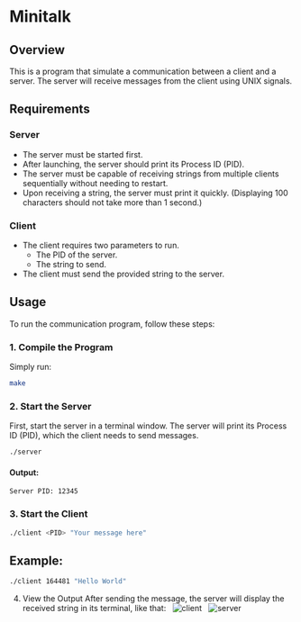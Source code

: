 # Minitalk

## Overview
This is a program that simulate a communication between a client and a server. The server will receive messages from the client using UNIX signals.

## Requirements

### Server

- The server must be started first.
- After launching, the server should print its Process ID (PID).
- The server must be capable of receiving strings from multiple clients sequentially without needing to restart.
- Upon receiving a string, the server must print it quickly. (Displaying 100 characters should not take more than 1 second.)

### Client

- The client requires two parameters to run.
  - The PID of the server.
  - The string to send.
- The client must send the provided string to the server.

## Usage

To run the communication program, follow these steps:

### 1. Compile the Program

Simply run:

```bash
make
```
### 2. Start the Server
First, start the server in a terminal window. The server will print its Process ID (PID), which the client needs to send messages.

``` bash
./server
```
#### Output:

``` arduino
Server PID: 12345
```
### 3. Start the Client

``` bash
./client <PID> "Your message here"
```

## Example:

``` bash
./client 164481 "Hello World"
```
4. View the Output
After sending the message, the server will display the received string in its terminal, like that:
&nbsp;
![client](https://github.com/user-attachments/assets/11371d61-75ea-4023-a627-e735f66d6311)
&nbsp;
![server](https://github.com/user-attachments/assets/34d1ccc7-aaa9-44ce-9aaf-a289c7174318)
